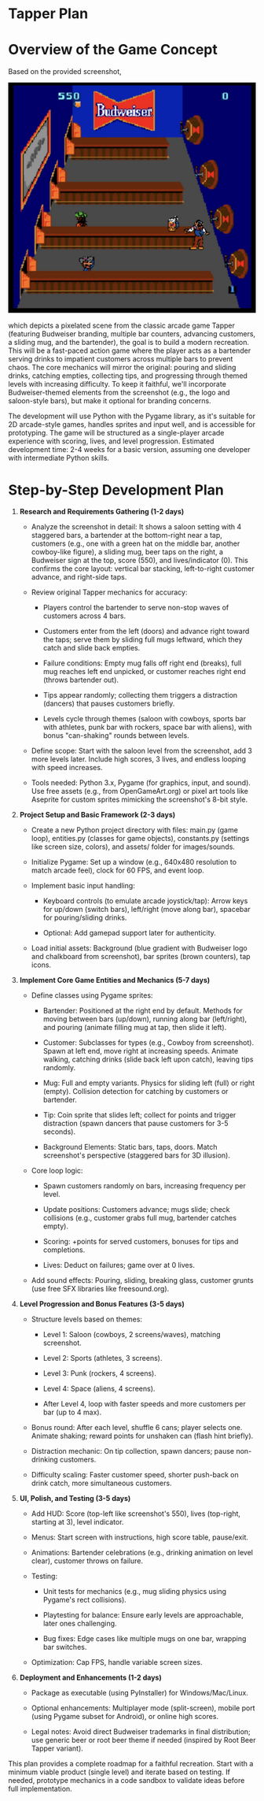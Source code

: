 # Tapper Plan
# Overview of the Game Concept

Based on the provided screenshot, 

![tapper-example](https://raw.githubusercontent.com/patrikkjonsson/tapper/main/tapper-example.jpg)

which depicts a pixelated scene from the classic arcade game Tapper (featuring Budweiser branding, multiple bar counters, advancing customers, a sliding mug, and the bartender), the goal is to build a modern recreation. This will be a fast-paced action game where the player acts as a bartender serving drinks to impatient customers across multiple bars to prevent chaos. The core mechanics will mirror the original: pouring and sliding drinks, catching empties, collecting tips, and progressing through themed levels with increasing difficulty. To keep it faithful, we'll incorporate Budweiser-themed elements from the screenshot (e.g., the logo and saloon-style bars), but make it optional for branding concerns.

The development will use Python with the Pygame library, as it's suitable for 2D arcade-style games, handles sprites and input well, and is accessible for prototyping. The game will be structured as a single-player arcade experience with scoring, lives, and level progression. Estimated development time: 2-4 weeks for a basic version, assuming one developer with intermediate Python skills.

# Step-by-Step Development Plan

1. **Research and Requirements Gathering (1-2 days)**

   * Analyze the screenshot in detail: It shows a saloon setting with 4 staggered bars, a bartender at the bottom-right near a tap, customers (e.g., one with a green hat on the middle bar, another cowboy-like figure), a sliding mug, beer taps on the right, a Budweiser sign at the top, score (550), and lives/indicator (0). This confirms the core layout: vertical bar stacking, left-to-right customer advance, and right-side taps.

   * Review original Tapper mechanics for accuracy:

     * Players control the bartender to serve non-stop waves of customers across 4 bars.

     * Customers enter from the left (doors) and advance right toward the taps; serve them by sliding full mugs leftward, which they catch and slide back empties.

     * Failure conditions: Empty mug falls off right end (breaks), full mug reaches left end unpicked, or customer reaches right end (throws bartender out).

     * Tips appear randomly; collecting them triggers a distraction (dancers) that pauses customers briefly.

     * Levels cycle through themes (saloon with cowboys, sports bar with athletes, punk bar with rockers, space bar with aliens), with bonus "can-shaking" rounds between levels.

   * Define scope: Start with the saloon level from the screenshot, add 3 more levels later. Include high scores, 3 lives, and endless looping with speed increases.

   * Tools needed: Python 3.x, Pygame (for graphics, input, and sound). Use free assets (e.g., from OpenGameArt.org) or pixel art tools like Aseprite for custom sprites mimicking the screenshot's 8-bit style.

2. **Project Setup and Basic Framework (2-3 days)**

   * Create a new Python project directory with files: main.py (game loop), entities.py (classes for game objects), constants.py (settings like screen size, colors), and assets/ folder for images/sounds.

   * Initialize Pygame: Set up a window (e.g., 640x480 resolution to match arcade feel), clock for 60 FPS, and event loop.

   * Implement basic input handling:

     * Keyboard controls (to emulate arcade joystick/tap): Arrow keys for up/down (switch bars), left/right (move along bar), spacebar for pouring/sliding drinks.

     * Optional: Add gamepad support later for authenticity.

   * Load initial assets: Background (blue gradient with Budweiser logo and chalkboard from screenshot), bar sprites (brown counters), tap icons.

3. **Implement Core Game Entities and Mechanics (5-7 days)**

   * Define classes using Pygame sprites:

     * Bartender: Positioned at the right end by default. Methods for moving between bars (up/down), running along bar (left/right), and pouring (animate filling mug at tap, then slide it left).

     * Customer: Subclasses for types (e.g., Cowboy from screenshot). Spawn at left end, move right at increasing speeds. Animate walking, catching drinks (slide back left upon catch), leaving tips randomly.

     * Mug: Full and empty variants. Physics for sliding left (full) or right (empty). Collision detection for catching by customers or bartender.

     * Tip: Coin sprite that slides left; collect for points and trigger distraction (spawn dancers that pause customers for 3-5 seconds).

     * Background Elements: Static bars, taps, doors. Match screenshot's perspective (staggered bars for 3D illusion).

   * Core loop logic:

     * Spawn customers randomly on bars, increasing frequency per level.

     * Update positions: Customers advance; mugs slide; check collisions (e.g., customer grabs full mug, bartender catches empty).

     * Scoring: +points for served customers, bonuses for tips and completions.

     * Lives: Deduct on failures; game over at 0 lives.

   * Add sound effects: Pouring, sliding, breaking glass, customer grunts (use free SFX libraries like freesound.org).

4. **Level Progression and Bonus Features (3-5 days)**

   * Structure levels based on themes:

     * Level 1: Saloon (cowboys, 2 screens/waves), matching screenshot.

     * Level 2: Sports (athletes, 3 screens).

     * Level 3: Punk (rockers, 4 screens).

     * Level 4: Space (aliens, 4 screens).

     * After Level 4, loop with faster speeds and more customers per bar (up to 4 max).

   * Bonus round: After each level, shuffle 6 cans; player selects one. Animate shaking; reward points for unshaken can (flash hint briefly).

   * Distraction mechanic: On tip collection, spawn dancers; pause non-drinking customers.

   * Difficulty scaling: Faster customer speed, shorter push-back on drink catch, more simultaneous customers.

5. **UI, Polish, and Testing (3-5 days)**

   * Add HUD: Score (top-left like screenshot's 550), lives (top-right, starting at 3), level indicator.

   * Menus: Start screen with instructions, high score table, pause/exit.

   * Animations: Bartender celebrations (e.g., drinking animation on level clear), customer throws on failure.

   * Testing:

     * Unit tests for mechanics (e.g., mug sliding physics using Pygame's rect collisions).

     * Playtesting for balance: Ensure early levels are approachable, later ones challenging.

     * Bug fixes: Edge cases like multiple mugs on one bar, wrapping bar switches.

   * Optimization: Cap FPS, handle variable screen sizes.

6. **Deployment and Enhancements (1-2 days)**

   * Package as executable (using PyInstaller) for Windows/Mac/Linux.

   * Optional enhancements: Multiplayer mode (split-screen), mobile port (using Pygame subset for Android), or online high scores.

   * Legal notes: Avoid direct Budweiser trademarks in final distribution; use generic beer or root beer theme if needed (inspired by Root Beer Tapper variant).

This plan provides a complete roadmap for a faithful recreation. Start with a minimum viable product (single level) and iterate based on testing. If needed, prototype mechanics in a code sandbox to validate ideas before full implementation.
